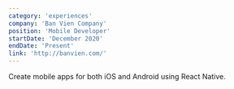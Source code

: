 ```yaml
---
category: 'experiences'
company: 'Ban Vien Company'
position: 'Mobile Developer'
startDate: 'December 2020'
endDate: 'Present'
link: 'http://banvien.com/'
---
```


Create mobile apps for both iOS and Android using React Native.